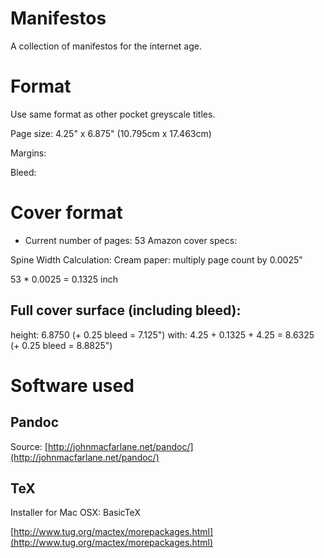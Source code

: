 # Manifestos
A collection of manifestos for the internet age.

# Format
Use same format as other pocket greyscale titles.

Page size: 4.25" x 6.875" (10.795cm x 17.463cm)

Margins: 

Bleed: 

# Cover format

- Current number of pages: 53
Amazon cover specs: 

Spine Width Calculation:
Cream paper: multiply page count by 0.0025"

53 * 0.0025 = 0.1325 inch

## Full cover surface (including bleed): 
height: 6.8750 (+ 0.25 bleed = 7.125")
with: 4.25 + 0.1325 + 4.25 = 8.6325 (+ 0.25 bleed = 8.8825")

# Software used

## Pandoc

Source: [http://johnmacfarlane.net/pandoc/](http://johnmacfarlane.net/pandoc/)

## TeX

Installer for Mac OSX: BasicTeX

[http://www.tug.org/mactex/morepackages.html](http://www.tug.org/mactex/morepackages.html)
